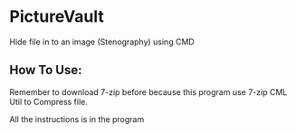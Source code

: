 # PictureVault
Hide file in to an image (Stenography) using CMD 

How To Use:
----
Remember to download 7-zip before because this program use 7-zip CML Util to Compress file.

All the instructions is in the program

